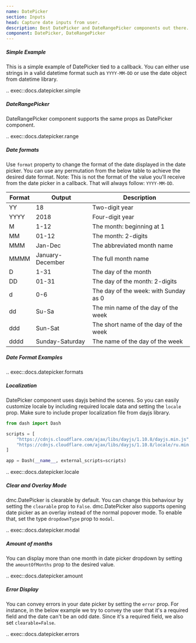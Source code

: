 ```yaml
---
name: DatePicker
section: Inputs
head: Capture date inputs from user.
description: Best DatePicker and DateRangePicker components out there. Helps you easily switch between different months, years along with locale support.
component: DatePicker, DateRangePicker
---
```


##### Simple Example

This is a simple example of DatePicker tied to a callback. You can either use strings in a valid datetime format such
as `YYYY-MM-DD` or use the date object from datetime library.

.. exec::docs.datepicker.simple

##### DateRangePicker

DateRangePicker component supports the same props as DatePicker component.

.. exec::docs.datepicker.range

##### Date formats

Use `format` property to change the format of the date displayed in the date picker. You can use any permutation from
the below table to achieve the desired date format. Note: This is not the format of the value you'll receive from the
date picker in a callback. That will always follow: `YYYY-MM-DD`.

| Format | Output           | Description                           |
|--------|------------------|---------------------------------------|
| YY     | 18               | Two-digit year                        |
| YYYY   | 2018             | Four-digit year                       |
| M      | 1-12             | The month: beginning at 1             |
| MM     | 01-12            | The month: 2-digits                   |
| MMM    | Jan-Dec          | The abbreviated month name            |
| MMMM   | January-December | The full month name                   |
| D      | 1-31             | The day of the month                  |
| DD     | 01-31            | The day of the month: 2-digits        |
| d      | 0-6              | The day of the week: with Sunday as 0 |
| dd     | Su-Sa            | The min name of the day of the week   |
| ddd    | Sun-Sat          | The short name of the day of the week |
| dddd   | Sunday-Saturday  | The name of the day of the week       |

##### Date Format Examples

.. exec::docs.datepicker.formats

##### Localization

DatePicker component uses dayjs behind the scenes. So you can easily customize locale by including required locale data
and setting the `locale` prop. Make sure to include proper localization file from dayjs library.

```python
from dash import Dash

scripts = [
    "https://cdnjs.cloudflare.com/ajax/libs/dayjs/1.10.8/dayjs.min.js",
    "https://cdnjs.cloudflare.com/ajax/libs/dayjs/1.10.8/locale/ru.min.js",
]

app = Dash(__name__, external_scripts=scripts)
```

.. exec::docs.datepicker.locale

##### Clear and Overlay Mode

dmc.DatePicker is clearable by default. You can change this behaviour by setting the `clearable` prop to `False`.
dmc.DatePicker also supports opening date picker as an overlay instead of the normal popover mode. To enable that, set
the type `dropdownType` prop to `modal`.

.. exec::docs.datepicker.modal

##### Amount of months

You can display more than one month in date picker dropdown by setting the `amountOfMonths` prop to the desired value.

.. exec::docs.datepicker.amount

##### Error Display

You can convey errors in your date picker by setting the `error` prop. For instance, in the below example we try to
convey the user that it's a required field and the date can't be an odd date. Since it's a required field, we also
set `clearable=False`.

.. exec::docs.datepicker.errors
